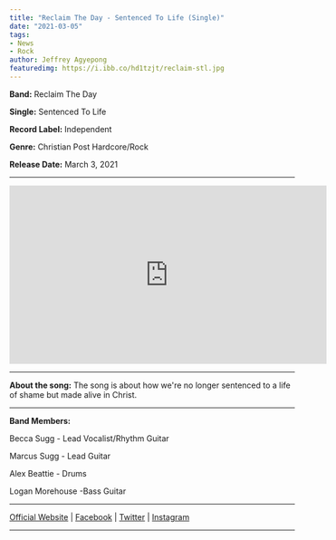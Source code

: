```yaml
---
title: "Reclaim The Day - Sentenced To Life (Single)"
date: "2021-03-05"
tags:
- News
- Rock
author: Jeffrey Agyepong
featuredimg: https://i.ibb.co/hd1tzjt/reclaim-stl.jpg
---
```


**Band:** Reclaim The Day

**Single:** Sentenced To Life

**Record Label:** Independent

**Genre:** Christian Post Hardcore/Rock

**Release Date:** March 3, 2021

<hr>

<div class="video-container"><iframe src="https://www.youtube.com/embed/6yfN2NFkjaw" width="560" height="315" frameborder="0"></iframe></div>

<hr>


**About the song:** The song is about how we're no longer sentenced to a life of shame but made alive in Christ.

<hr>

**Band Members:**

Becca Sugg - Lead Vocalist/Rhythm Guitar

Marcus Sugg - Lead Guitar

Alex Beattie - Drums

Logan Morehouse -Bass Guitar

<hr>

[Official Website](https://reclaimthedaystudi.wixsite.com/reclaimthedayband) | [Facebook](https://www.facebook.com/reclaimthedayofficial) | [Twitter](https://twitter.com/reclaim_the_day) | [Instagram](https://www.instagram.com/reclaimthedayofficial/)

<hr>